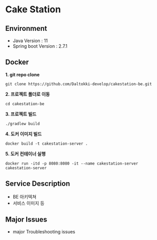 # Cake Station

## Environment

- Java Version : 11   
- Spring boot Version : 2.7.1

<!--
## Prerequisite

- Make a virtual environment

  ```
  $ cd cakestation-be
  $ 어쩌고COMMAND
  ```

- Run a virtual environment

  ```
  (myvenv) ~/cakestaion-be $ 어쩌고COMMAND
  ```

- Install requirements

  - install requirements

    ```
    (myvenv) ~$ pip install -r requirements.txt
    ```

  - pip upgrade (npm일수도)

    ```
    (myvenv) ~$ 어쩌고COMMAND
-->
## Docker
**1. git repo clone**
```
git clone https://github.com/Daltokki-develop/cakestation-be.git
```
**2. 프로젝트 폴더로 이동**
```
cd cakestation-be
```
**3. 프로젝트 빌드**
```
./gradlew build
```
**4. 도커 이미지 빌드**
```
docker build -t cakestation-server .
```
**5. 도커 컨테이너 실행**
```
docker run -itd -p 8080:8080 -it --name cakestation-server cakestation-server
```

<!--
## Usage

```
(myvenv) ~/cakestaion-be $ 어쩌고COMMAND
(myvenv) ~/cakestaion-be $ 어쩌고COMMAND
```
-->



## Service Description

- BE 아키텍쳐
- 서비스 이미지 등

## Major Issues

- major Troubleshooting issues
